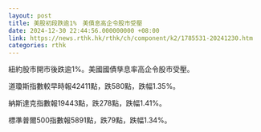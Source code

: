 ```yaml
---
layout: post
title: 美股初段跌逾1%　美債息高企令股市受壓
date: 2024-12-30 22:44:56.000000000 +08:00
link: https://news.rthk.hk/rthk/ch/component/k2/1785531-20241230.htm
categories: rthk
---
```


紐約股市開市後跌逾1%。美國國債孳息率高企令股市受壓。

道瓊斯指數較早時報42411點，跌580點，跌幅1.35%。

納斯達克指數報19443點，跌278點，跌幅1.41%。

標準普爾500指數報5891點，跌79點，跌幅1.34%。
